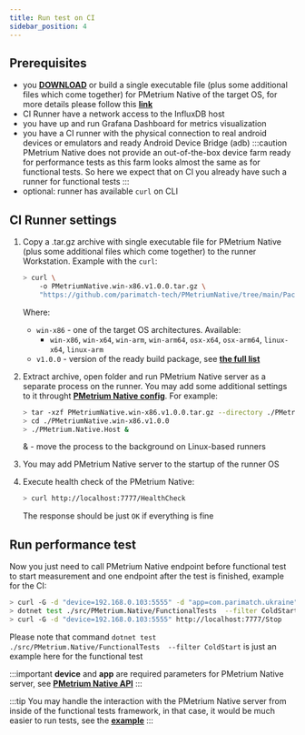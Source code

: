 ```yaml
---
title: Run test on CI
sidebar_position: 4
---
```


## Prerequisites

- you **[DOWNLOAD](ttps://github.com/parimatch-tech/PMetriumNative/tree/main/PackageRegistry)** or build a single executable file (plus some additional files which come together) for PMetrium Native of the target OS, for more details please follow this **[link](./00-prepare-workstation.md#ii-run-as-a-single-file-application-localhostci)**
- CI Runner have a network access to the InfluxDB host
- you have up and run Grafana Dashboard for metrics visualization 
- you have a CI runner with the physical connection to real android devices or emulators and ready Android Device Bridge (adb) 
	:::caution
	PMetrium Native does not provide an out-of-the-box device farm ready for performance tests as this farm looks almost the same as for functional tests. So here we expect that on CI you already have such a runner for functional tests
	:::
- optional: runner has available `curl` on CLI

## CI Runner settings

1. Copy a .tar.gz archive with single executable file for PMetrium Native (plus some additional files which come together) to the runner Workstation. Example with the `curl`:
	```bash
	> curl \
		-o PMetriumNative.win-x86.v1.0.0.tar.gz \
		"https://github.com/parimatch-tech/PMetriumNative/tree/main/PackageRegistry/PMetriumNative.win-x86.v1.0.0.tar.gz"
	```

	Where:
	- `win-x86` - one of the target OS architectures. Available: 
		- `win-x86`, `win-x64`, `win-arm`, `win-arm64`, `osx-x64`, `osx-arm64`, `linux-x64`, `linux-arm`
	- `v1.0.0` - version of the ready build package, see **[the full list](https://github.com/parimatch-tech/PMetriumNative/tree/main/PackageRegistry)**
2. Extract archive, open folder and run PMetrium Native server as a separate process on the runner. You may add some additional settings to it throught **[PMetrium Native config](../architecture/03-development/03-pmetrium-config.md)**. For example:
	```bash
	> tar -xzf PMetriumNative.win-x86.v1.0.0.tar.gz --directory ./PMetriumNative.win-x86.v1.0.0
	> cd ./PMetriumNative.win-x86.v1.0.0
	> ./PMetrium.Native.Host &
	```
	& - move the process to the background on Linux-based runners
3. You may add PMetrium Native server to the startup of the runner OS
4. Execute health check of the PMetrium Native:
	```bash
	> curl http://localhost:7777/HealthCheck
	```
	The response should be just `OK` if everything is fine

## Run performance test
Now you just need to call PMetrium Native endpoint before functional test to start measurement and one endpoint after the test is finished, example for the CI:

```bash
> curl -G -d "device=192.168.0.103:5555" -d "app=com.parimatch.ukraine" -d "cpuApp=no" http://localhost:7777/Start
> dotnet test ./src/PMetrium.Native/FunctionalTests  --filter ColdStart
> curl -G -d "device=192.168.0.103:5555" http://localhost:7777/Stop
```

Please note that command `dotnet test ./src/PMetrium.Native/FunctionalTests  --filter ColdStart` is just an example here for the functional test

:::important
**device** and **app** are required parameters for PMetrium Native server, see **[PMetrium Native API](../architecture/03-development/04-pmetrium-api.md)**
:::

:::tip
You may handle the interaction with the PMetrium Native server from inside of the functional tests framework, in that case, it would be much easier to run tests, see the **[example](./02-run-localhost.md#run-from-code)**
:::